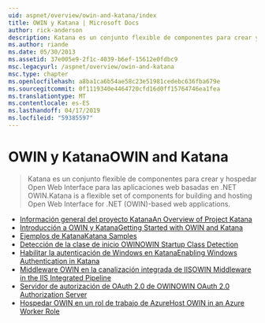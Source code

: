 ```yaml
---
uid: aspnet/overview/owin-and-katana/index
title: OWIN y Katana | Microsoft Docs
author: rick-anderson
description: Katana es un conjunto flexible de componentes para crear y hospedar Open Web Interface para las aplicaciones web basadas en .NET OWIN.
ms.author: riande
ms.date: 05/30/2013
ms.assetid: 37e005e9-2f1c-4039-b6ef-15612e0fdbc9
msc.legacyurl: /aspnet/overview/owin-and-katana
msc.type: chapter
ms.openlocfilehash: a8ba1ca6b54ae58c23e51981cedebc636fba679e
ms.sourcegitcommit: 0f1119340e4464720cfd16d0ff15764746ea1fea
ms.translationtype: MT
ms.contentlocale: es-ES
ms.lasthandoff: 04/17/2019
ms.locfileid: "59385597"
---
```

# <a name="owin-and-katana"></a><span data-ttu-id="efd01-103">OWIN y Katana</span><span class="sxs-lookup"><span data-stu-id="efd01-103">OWIN and Katana</span></span>

> <span data-ttu-id="efd01-104">Katana es un conjunto flexible de componentes para crear y hospedar Open Web Interface para las aplicaciones web basadas en .NET OWIN.</span><span class="sxs-lookup"><span data-stu-id="efd01-104">Katana is a flexible set of components for building and hosting Open Web Interface for .NET (OWIN)-based web applications.</span></span>


- [<span data-ttu-id="efd01-105">Información general del proyecto Katana</span><span class="sxs-lookup"><span data-stu-id="efd01-105">An Overview of Project Katana</span></span>](an-overview-of-project-katana.md)
- [<span data-ttu-id="efd01-106">Introducción a OWIN y Katana</span><span class="sxs-lookup"><span data-stu-id="efd01-106">Getting Started with OWIN and Katana</span></span>](getting-started-with-owin-and-katana.md)
- [<span data-ttu-id="efd01-107">Ejemplos de Katana</span><span class="sxs-lookup"><span data-stu-id="efd01-107">Katana Samples</span></span>](katana-samples.md)
- [<span data-ttu-id="efd01-108">Detección de la clase de inicio OWIN</span><span class="sxs-lookup"><span data-stu-id="efd01-108">OWIN Startup Class Detection</span></span>](owin-startup-class-detection.md)
- [<span data-ttu-id="efd01-109">Habilitar la autenticación de Windows en Katana</span><span class="sxs-lookup"><span data-stu-id="efd01-109">Enabling Windows Authentication in Katana</span></span>](enabling-windows-authentication-in-katana.md)
- [<span data-ttu-id="efd01-110">Middleware OWIN en la canalización integrada de IIS</span><span class="sxs-lookup"><span data-stu-id="efd01-110">OWIN Middleware in the IIS Integrated Pipeline</span></span>](owin-middleware-in-the-iis-integrated-pipeline.md)
- [<span data-ttu-id="efd01-111">Servidor de autorización de OAuth 2.0 de OWIN</span><span class="sxs-lookup"><span data-stu-id="efd01-111">OWIN OAuth 2.0 Authorization Server</span></span>](owin-oauth-20-authorization-server.md)
- [<span data-ttu-id="efd01-112">Hospedar OWIN en un rol de trabajo de Azure</span><span class="sxs-lookup"><span data-stu-id="efd01-112">Host OWIN in an Azure Worker Role</span></span>](host-owin-in-an-azure-worker-role.md)
